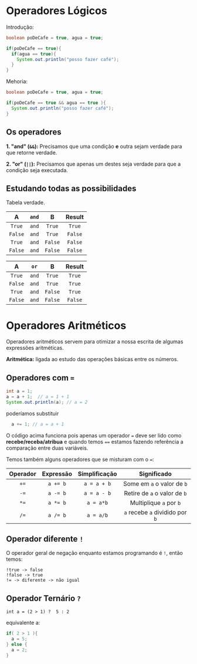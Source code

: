 # Operadores Lógicos

Introdução:

```java
boolean poDeCafe = true, agua = true;

if(poDeCafe == true){
  if(agua == true){
    System.out.println("posso fazer café");
  }
}
```

Mehoria:
```java
boolean poDeCafe = true, agua = true;

if(poDeCafe == true && agua == true ){
  System.out.println("posso fazer café");
}
```

## Os operadores

**1. "and" (`&&`):** Precisamos que uma condição **e** outra sejam verdade para que retorne verdade.

**2. "or" (`||`):** Precisamos que apenas um destes seja verdade para que a condição seja executada.

## Estudando todas as possibilidades

Tabela verdade.

|**A**|`and`|**B**|**Result**|
|:-:|:-:|:-:|:-:|
|`True`|`and`|`True`|`True`|
|`False`|`and`|`True`|`False`|
|`True`|`and`|`False`|`False`|
|`False`|`and`|`False`|`False`|

|**A**|`or`|**B**|**Result**|
|:-:|:-:|:-:|:-:|
|`True`|`and`|`True`|`True`|
|`False`|`and`|`True`|`True`|
|`True`|`and`|`False`|`True`|
|`False`|`and`|`False`|`False`|

# Operadores Aritméticos

Operadores aritméticos servem para otimizar a nossa escrita de algumas expressões aritméticas.

**Aritmética:** ligada ao estudo das operações básicas entre os números.

## Operadores com `=`

```java
int a = 1;
a = a + 1;  // a = 1 + 1
System.out.println(a); // a = 2
```

poderíamos substituir
```java
  a += 1; // a = a + 1
```

O código acima funciona pois apenas um operador `=` deve ser lido como **recebe/receba/atribua** e quando temos `==` estamos fazendo referência a comparação entre duas variáveis. 

Temos também alguns operadores que se misturam com o `=`:

|Operador|Expressão|Simplificação|Significado|
|:-:|:-:|:-:|:-:|
|`+=`|`a += b`|`a = a + b`|Some em `a` o valor de `b`|
|`-=`|`a -= b`|`a = a - b`|Retire de `a` o valor de `b`|
|`*=`|`a *= b`|`a = a*b`|Multiplique `a` por `b`|
|`/=`|`a /= b`|`a = a/b`|`a` recebe `a` dividido por `b`|

## Operador diferente `!`

O operador geral de negação enquanto estamos programando é `!`, então temos:

```
!true -> false
!false -> true
!= -> diferente -> não igual
```

## Operador Ternário `?`

`int a = (2 > 1) ?  5 : 2`

equivalente a:

```java
if( 2 > 1 ){
  a = 5;
} else {
  a = 2;
}
```
